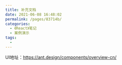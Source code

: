 ```yaml
---
title: 补充文档
date: 2021-06-08 16:48:02
permalink: /pages/83714b/
categories:
  - 《React》笔记
  - 案例演示
tags:
  - 
---
```


UI地址：https://ant.design/components/overview-cn/